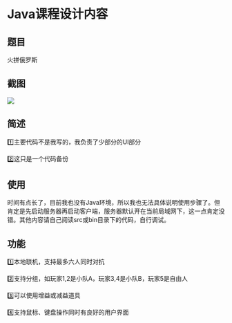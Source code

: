 # Java课程设计内容

## 题目

火拼俄罗斯

## 截图

![](/example/home.png)

## 简述

:one:主要代码不是我写的，我负责了少部分的UI部分

:two:这只是一个代码备份

## 使用

时间有点长了，目前我也没有Java环境，所以我也无法具体说明使用步骤了。但肯定是先启动服务器再启动客户端，服务器默认开在当前局域网下，这一点肯定没错。其他内容请自己阅读src或bin目录下的代码，自行调试。

## 功能

:one:本地联机，支持最多六人同时对抗

:two:支持分组，如玩家1,2是小队A，玩家3,4是小队B，玩家5是自由人

:three:可以使用增益或减益道具

:four:支持鼠标、键盘操作同时有良好的用户界面​